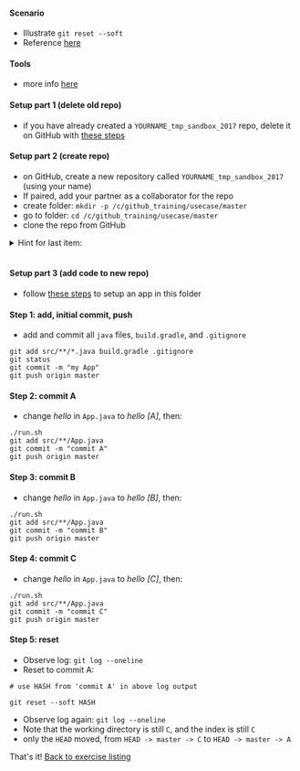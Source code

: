 
#### Scenario

* Illustrate `git reset --soft`
* Reference [here](https://git-scm.com/book/en/v2/Git-Tools-Reset-Demystified)

#### Tools

* more info [here](./reference_doc/Tools.md)

#### Setup part 1 (delete old repo)

* if you have already created a `YOURNAME_tmp_sandbox_2017` repo, delete it on GitHub with [these steps](./reference_doc/DeleteRepo.md)

#### Setup part 2 (create repo)

* on GitHub, create a new repository called `YOURNAME_tmp_sandbox_2017` (using your name)
* If paired, add your partner as a collaborator for the repo
* create folder: `mkdir -p /c/github_training/usecase/master`
* go to folder: `cd /c/github_training/usecase/master`
* clone the repo from GitHub
<details><summary>Hint for last item:</summary>
<p><pre>
# REPO is a placeholder. Retrieve the value from the GitHub page for the repository
git clone REPO
</pre></p></details>
<br/>

#### Setup part 3 (add code to new repo)

* follow [these steps](./reference_doc/SetupApp.md) to setup an app in this folder

#### Step 1: add, initial commit, push

* add and commit all `java` files, `build.gradle`, and `.gitignore`
```
git add src/**/*.java build.gradle .gitignore
git status
git commit -m "my App"
git push origin master
```

#### Step 2: commit A

* change _hello_ in `App.java` to _hello [A]_, then:
```
./run.sh
git add src/**/App.java
git commit -m "commit A"
git push origin master
```

#### Step 3: commit B

* change _hello_ in `App.java` to _hello [B]_, then:
```
./run.sh
git add src/**/App.java
git commit -m "commit B"
git push origin master
```

#### Step 4: commit C

* change _hello_ in `App.java` to _hello [C]_, then:
```
./run.sh
git add src/**/App.java
git commit -m "commit C"
git push origin master
```

#### Step 5: reset

* Observe log: `git log --oneline`
* Reset to commit A:
```
# use HASH from 'commit A' in above log output

git reset --soft HASH
```
* Observe log again: `git log --oneline`
* Note that the working directory is still `C`, and the index is still `C`
* only the `HEAD` moved, from `HEAD -> master -> C` to `HEAD -> master -> A`

That's it! [Back to exercise listing](./Exercises.md)
